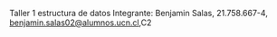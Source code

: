 Taller 1 estructura de datos
Integrante: Benjamin Salas, 21.758.667-4, benjamin.salas02@alumnos.ucn.cl,C2
